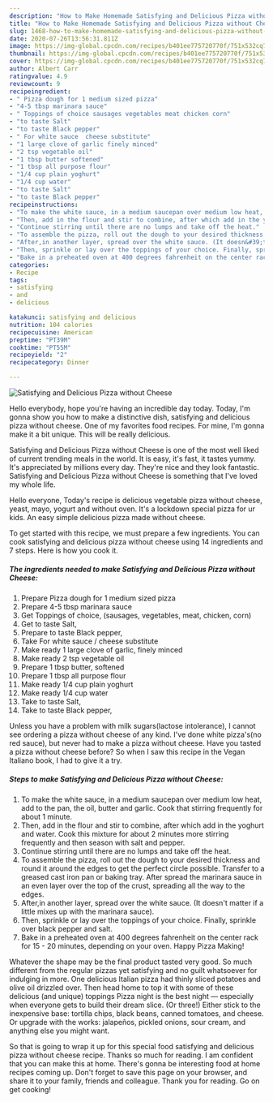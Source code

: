 ```yaml
---
description: "How to Make Homemade Satisfying and Delicious Pizza without Cheese"
title: "How to Make Homemade Satisfying and Delicious Pizza without Cheese"
slug: 1468-how-to-make-homemade-satisfying-and-delicious-pizza-without-cheese
date: 2020-07-26T13:56:31.811Z
image: https://img-global.cpcdn.com/recipes/b401ee775720770f/751x532cq70/satisfying-and-delicious-pizza-without-cheese-recipe-main-photo.jpg
thumbnail: https://img-global.cpcdn.com/recipes/b401ee775720770f/751x532cq70/satisfying-and-delicious-pizza-without-cheese-recipe-main-photo.jpg
cover: https://img-global.cpcdn.com/recipes/b401ee775720770f/751x532cq70/satisfying-and-delicious-pizza-without-cheese-recipe-main-photo.jpg
author: Albert Carr
ratingvalue: 4.9
reviewcount: 9
recipeingredient:
- " Pizza dough for 1 medium sized pizza"
- "4-5 tbsp marinara sauce"
- " Toppings of choice sausages vegetables meat chicken corn"
- "to taste Salt"
- "to taste Black pepper"
- " For white sauce  cheese substitute"
- "1 large clove of garlic finely minced"
- "2 tsp vegetable oil"
- "1 tbsp butter softened"
- "1 tbsp all purpose flour"
- "1/4 cup plain yoghurt"
- "1/4 cup water"
- "to taste Salt"
- "to taste Black pepper"
recipeinstructions:
- "To make the white sauce, in a medium saucepan over medium low heat, add to the pan, the oil, butter and garlic. Cook that stirring frequently for about 1 minute."
- "Then, add in the flour and stir to combine, after which add in the yoghurt and water. Cook this mixture for about 2 minutes more stirring frequently and then season with salt and pepper."
- "Continue stirring until there are no lumps and take off the heat."
- "To assemble the pizza, roll out the dough to your desired thickness and round it around the edges to get the perfect circle possible. Transfer to a greased cast iron pan or baking tray. After spread the marinara sauce in an even layer over the top of the crust, spreading all the way to the edges."
- "After,in another layer, spread over the white sauce. (It doesn&#39;t matter if a little mixes up with the marinara sauce)."
- "Then, sprinkle or lay over the toppings of your choice. Finally, sprinkle over black pepper and salt."
- "Bake in a preheated oven at 400 degrees fahrenheit on the center rack for 15 - 20 minutes, depending on your oven. Happy Pizza Making!"
categories:
- Recipe
tags:
- satisfying
- and
- delicious

katakunci: satisfying and delicious 
nutrition: 104 calories
recipecuisine: American
preptime: "PT39M"
cooktime: "PT55M"
recipeyield: "2"
recipecategory: Dinner

---
```



![Satisfying and Delicious Pizza without Cheese](https://img-global.cpcdn.com/recipes/b401ee775720770f/751x532cq70/satisfying-and-delicious-pizza-without-cheese-recipe-main-photo.jpg)

Hello everybody, hope you're having an incredible day today. Today, I'm gonna show you how to make a distinctive dish, satisfying and delicious pizza without cheese. One of my favorites food recipes. For mine, I'm gonna make it a bit unique. This will be really delicious.

Satisfying and Delicious Pizza without Cheese is one of the most well liked of current trending meals in the world. It is easy, it's fast, it tastes yummy. It's appreciated by millions every day. They're nice and they look fantastic. Satisfying and Delicious Pizza without Cheese is something that I've loved my whole life.

Hello everyone, Today&#39;s recipe is delicious vegetable pizza without cheese, yeast, mayo, yogurt and without oven. It&#39;s a lockdown special pizza for ur kids. An easy simple delicious pizza made without cheese.


To get started with this recipe, we must prepare a few ingredients. You can cook satisfying and delicious pizza without cheese using 14 ingredients and 7 steps. Here is how you cook it.

<!--inarticleads1-->

##### The ingredients needed to make Satisfying and Delicious Pizza without Cheese:

1. Prepare  Pizza dough for 1 medium sized pizza
1. Prepare 4-5 tbsp marinara sauce
1. Get  Toppings of choice, (sausages, vegetables, meat, chicken, corn)
1. Get to taste Salt,
1. Prepare to taste Black pepper,
1. Take  For white sauce / cheese substitute
1. Make ready 1 large clove of garlic, finely minced
1. Make ready 2 tsp vegetable oil
1. Prepare 1 tbsp butter, softened
1. Prepare 1 tbsp all purpose flour
1. Make ready 1/4 cup plain yoghurt
1. Make ready 1/4 cup water
1. Take to taste Salt,
1. Take to taste Black pepper,


Unless you have a problem with milk sugars(lactose intolerance), I cannot see ordering a pizza without cheese of any kind. I&#39;ve done white pizza&#39;s(no red sauce), but never had to make a pizza without cheese. Have you tasted a pizza without cheese before? So when I saw this recipe in the Vegan Italiano book, I had to give it a try. 

<!--inarticleads2-->

##### Steps to make Satisfying and Delicious Pizza without Cheese:

1. To make the white sauce, in a medium saucepan over medium low heat, add to the pan, the oil, butter and garlic. Cook that stirring frequently for about 1 minute.
1. Then, add in the flour and stir to combine, after which add in the yoghurt and water. Cook this mixture for about 2 minutes more stirring frequently and then season with salt and pepper.
1. Continue stirring until there are no lumps and take off the heat.
1. To assemble the pizza, roll out the dough to your desired thickness and round it around the edges to get the perfect circle possible. Transfer to a greased cast iron pan or baking tray. After spread the marinara sauce in an even layer over the top of the crust, spreading all the way to the edges.
1. After,in another layer, spread over the white sauce. (It doesn&#39;t matter if a little mixes up with the marinara sauce).
1. Then, sprinkle or lay over the toppings of your choice. Finally, sprinkle over black pepper and salt.
1. Bake in a preheated oven at 400 degrees fahrenheit on the center rack for 15 - 20 minutes, depending on your oven. Happy Pizza Making!


Whatever the shape may be the final product tasted very good. So much different from the regular pizzas yet satisfying and no guilt whatsoever for indulging in more. One delicious Italian pizza had thinly sliced potatoes and olive oil drizzled over. Then head home to top it with some of these delicious (and unique) toppings Pizza night is the best night — especially when everyone gets to build their dream slice. (Or three!) Either stick to the inexpensive base: tortilla chips, black beans, canned tomatoes, and cheese. Or upgrade with the works: jalapeños, pickled onions, sour cream, and anything else you might want. 

So that is going to wrap it up for this special food satisfying and delicious pizza without cheese recipe. Thanks so much for reading. I am confident that you can make this at home. There's gonna be interesting food at home recipes coming up. Don't forget to save this page on your browser, and share it to your family, friends and colleague. Thank you for reading. Go on get cooking!
